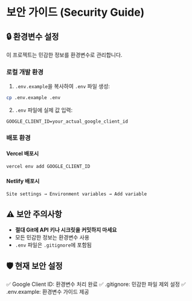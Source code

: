 # 보안 가이드 (Security Guide)

## 🔒 환경변수 설정

이 프로젝트는 민감한 정보를 환경변수로 관리합니다.

### 로컬 개발 환경

1. `.env.example`을 복사하여 `.env` 파일 생성:
```bash
cp .env.example .env
```

2. `.env` 파일에 실제 값 입력:
```env
GOOGLE_CLIENT_ID=your_actual_google_client_id
```

### 배포 환경

#### Vercel 배포시
```bash
vercel env add GOOGLE_CLIENT_ID
```

#### Netlify 배포시
```
Site settings → Environment variables → Add variable
```

## ⚠️ 보안 주의사항

- **절대 Git에 API 키나 시크릿을 커밋하지 마세요**
- 모든 민감한 정보는 환경변수 사용
- `.env` 파일은 `.gitignore`에 포함됨

## 🛡️ 현재 보안 설정

✅ Google Client ID: 환경변수 처리 완료
✅ .gitignore: 민감한 파일 제외 설정
✅ .env.example: 환경변수 가이드 제공